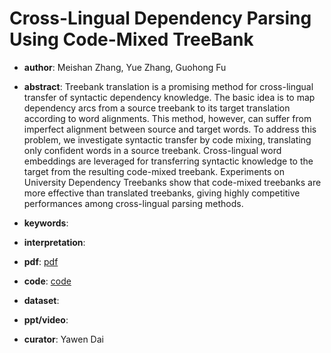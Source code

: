 # Cross-Lingual Dependency Parsing Using Code-Mixed TreeBank

- **author**: Meishan Zhang, Yue Zhang, Guohong Fu

- **abstract**: Treebank translation is a promising method for cross-lingual transfer of syntactic dependency knowledge. The basic idea is to map dependency arcs from a source treebank to its target translation according to word alignments. This method, however, can suffer from imperfect alignment between source and target words. To address this problem, we investigate syntactic transfer by code mixing, translating only confident words in a source treebank. Cross-lingual word embeddings are leveraged for transferring syntactic knowledge to the target from the resulting code-mixed treebank. Experiments on University Dependency Treebanks show that code-mixed treebanks are more effective than translated treebanks, giving highly competitive performances among cross-lingual parsing methods. 

- **keywords**:

- **interpretation**:

- **pdf**: [pdf](https://arxiv.org/pdf/1909.02235)

- **code**: [code](https://github.com/zhangmeishan/CodeMixedTreebank)

- **dataset**: 

- **ppt/video**:

- **curator**: Yawen Dai
